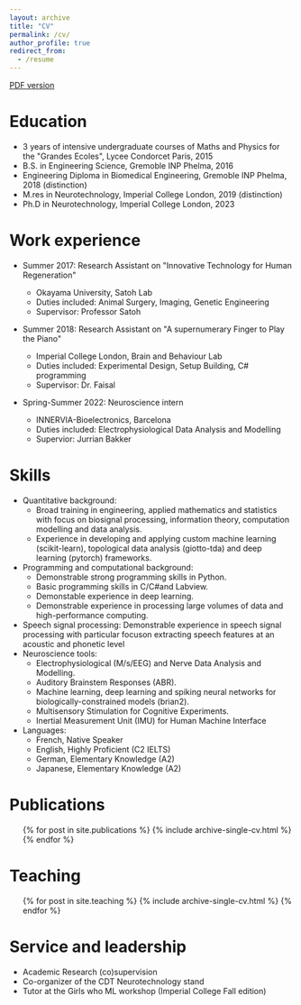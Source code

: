 ```yaml
---
layout: archive
title: "CV"
permalink: /cv/
author_profile: true
redirect_from:
  - /resume
---
```



[PDF version](/CV__Academic_.pdf)

Education
======
* 3 years of intensive undergraduate courses of Maths and Physics for the "Grandes Ecoles", Lycee Condorcet Paris, 2015
* B.S. in Engineering Science, Gremoble INP Phelma, 2016 
* Engineering Diploma in Biomedical Engineering, Gremoble INP Phelma, 2018 (distinction)
* M.res in Neurotechnology, Imperial College London, 2019 (distinction)
* Ph.D in Neurotechnology, Imperial College London, 2023 

Work experience
======
* Summer 2017: Research Assistant on "Innovative Technology for Human Regeneration"
  * Okayama University, Satoh Lab
  * Duties included: Animal Surgery, Imaging, Genetic Engineering
  * Supervisor: Professor Satoh

* Summer 2018: Research Assistant on "A supernumerary Finger to Play the Piano" 
  * Imperial College London, Brain and Behaviour Lab
  * Duties included: Experimental Design, Setup Building, C# programming
  * Supervisor: Dr. Faisal
 
* Spring-Summer 2022: Neuroscience intern
  * INNERVIA-Bioelectronics, Barcelona
  * Duties included: Electrophysiological Data Analysis and Modelling
  * Supervior: Jurrian Bakker
  
Skills
======
* Quantitative background: 
  * Broad training in engineering, applied mathematics and statistics with focus on biosignal processing, information theory, computation modelling and data analysis. 
  * Experience in developing and applying custom machine learning (scikit-learn), topological data analysis (giotto-tda) and deep learning (pytorch) frameworks.
* Programming and computational background:
  * Demonstrable strong programming skills in Python.
  * Basic programming skills in C/C#and Labview.
  * Demonstable experience in deep learning.
  * Demonstrable experience in processing large volumes of data and high-performance computing.
* Speech signal processing:  Demonstrable experience in speech signal processing with particular focuson extracting speech features at an acoustic and phonetic level
* Neuroscience tools:  
  * Electrophysiological (M/s/EEG) and Nerve Data Analysis and Modelling.
  * Auditory Brainstem Responses (ABR).
  * Machine learning, deep learning and spiking neural networks for biologically-constrained models (brian2).
  * Multisensory Stimulation for Cognitive Experiments.
  * Inertial Measurement Unit (IMU) for Human Machine Interface
* Languages:
  * French, Native Speaker
  * English, Highly Proficient (C2 IELTS)
  * German, Elementary Knowledge (A2)
  * Japanese, Elementary Knowledge (A2)
 


Publications
======
  <ul>{% for post in site.publications %}
    {% include archive-single-cv.html %}
  {% endfor %}</ul>
  
Teaching
======
  <ul>{% for post in site.teaching %}
    {% include archive-single-cv.html %}
  {% endfor %}</ul>
  
Service and leadership
======
* Academic Research (co)supervision
* Co-organizer of the CDT Neurotechnology stand
* Tutor at the Girls who ML workshop (Imperial College Fall edition)
